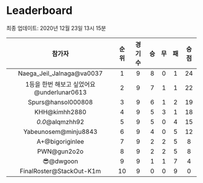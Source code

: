 # Leaderboard
최종 업데이트: 2020년 12월 23일 13시 15분




| 참가자 | 순위 | 경기수 | 승 | 무 | 패 | 승점 |
|:---:|:---:|:---:|:---:|:---:|:---:|:---:|
| Naega_Jeil_Jalnaga@va0037 | 1 | 9 | 8 | 0 | 1 | 24 |
| 1등을 한번 해보고 싶었어요@underlunar0613 | 2 | 9 | 7 | 1 | 1 | 22 |
| Spurs@hansol000808 | 3 | 9 | 6 | 1 | 2 | 19 |
| KHH@kimhh2880 | 4 | 9 | 5 | 3 | 1 | 18 |
| _0.0_@alqmzhh92 | 5 | 9 | 5 | 0 | 4 | 15 |
| Yabeunosem@minju8843 | 6 | 9 | 4 | 0 | 5 | 12 |
| A+@bigoriginlee | 7 | 9 | 2 | 2 | 5 | 8 |
| PWN@gun2o2o | 8 | 9 | 2 | 2 | 5 | 8 |
| 😎@dwgoon | 9 | 9 | 1 | 1 | 7 | 4 |
| FinalRoster@StackOut-K1m | 10 | 9 | 0 | 0 | 9 | 0 |